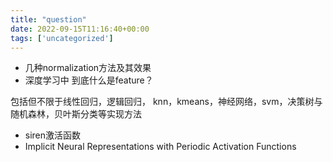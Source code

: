 ```yaml
---
title: "question"
date: 2022-09-15T11:16:40+00:00
tags: ['uncategorized']
---
```

- 几种normalization方法及其效果
- 深度学习中 到底什么是feature？

包括但不限于线性回归，逻辑回归， knn，kmeans，神经网络，svm，决策树与随机森林，贝叶斯分类等实现方法

- siren激活函数
- Implicit Neural Representations with Periodic Activation Functions

